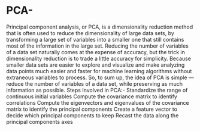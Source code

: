 # PCA-
Principal component analysis, or PCA, is a dimensionality reduction method that is often used to reduce the dimensionality of large data sets, by transforming a large set of variables into a smaller one that still contains most of the information in the large set.
Reducing the number of variables of a data set naturally comes at the expense of accuracy, but the trick in dimensionality reduction is to trade a little accuracy for simplicity. Because smaller data sets are easier to explore and visualize and make analyzing data points much easier and faster for machine learning algorithms without extraneous variables to process.
So, to sum up, the idea of PCA is simple — reduce the number of variables of a data set, while preserving as much information as possible.
Steps Involved in PCA:-
Standardize the range of continuous initial variables
Compute the covariance matrix to identify correlations
Compute the eigenvectors and eigenvalues of the covariance matrix to identify the principal components
Create a feature vector to decide which principal components to keep
Recast the data along the principal components axes
